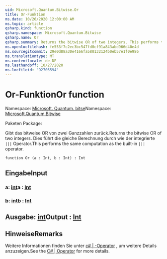 ```yaml
---
uid: Microsoft.Quantum.Bitwise.Or
title: Or-Funktion
ms.date: 10/26/2020 12:00:00 AM
ms.topic: article
qsharp.kind: function
qsharp.namespace: Microsoft.Quantum.Bitwise
qsharp.name: Or
qsharp.summary: Returns the bitwise OR of two integers. This performs the same computation as the built-in `|||` operator.
ms.openlocfilehash: fe553f7c2ec3bc547fd0cf91a843abd966d40e4d
ms.sourcegitcommit: 29e0d88a30e4166fa580132124b0eb57e1f0e986
ms.translationtype: MT
ms.contentlocale: de-DE
ms.lasthandoff: 10/27/2020
ms.locfileid: "92705594"
---
```

# <a name="or-function"></a><span data-ttu-id="fe06f-102">Or-Funktion</span><span class="sxs-lookup"><span data-stu-id="fe06f-102">Or function</span></span>

<span data-ttu-id="fe06f-103">Namespace: [Microsoft. Quantum. bitse](xref:Microsoft.Quantum.Bitwise)</span><span class="sxs-lookup"><span data-stu-id="fe06f-103">Namespace: [Microsoft.Quantum.Bitwise](xref:Microsoft.Quantum.Bitwise)</span></span>

<span data-ttu-id="fe06f-104">Paketen [](https://nuget.org/packages/)</span><span class="sxs-lookup"><span data-stu-id="fe06f-104">Package: [](https://nuget.org/packages/)</span></span>


<span data-ttu-id="fe06f-105">Gibt das bitweise OR von zwei Ganzzahlen zurück.</span><span class="sxs-lookup"><span data-stu-id="fe06f-105">Returns the bitwise OR of two integers.</span></span>
<span data-ttu-id="fe06f-106">Dies führt die gleiche Berechnung durch wie der integrierte `|||` Operator.</span><span class="sxs-lookup"><span data-stu-id="fe06f-106">This performs the same computation as the built-in `|||` operator.</span></span>

```qsharp
function Or (a : Int, b : Int) : Int
```


## <a name="input"></a><span data-ttu-id="fe06f-107">Eingabe</span><span class="sxs-lookup"><span data-stu-id="fe06f-107">Input</span></span>

### <a name="a--int"></a><span data-ttu-id="fe06f-108">a: [int](xref:microsoft.quantum.lang-ref.int)</span><span class="sxs-lookup"><span data-stu-id="fe06f-108">a : [Int](xref:microsoft.quantum.lang-ref.int)</span></span>




### <a name="b--int"></a><span data-ttu-id="fe06f-109">b: [int](xref:microsoft.quantum.lang-ref.int)</span><span class="sxs-lookup"><span data-stu-id="fe06f-109">b : [Int](xref:microsoft.quantum.lang-ref.int)</span></span>





## <a name="output--int"></a><span data-ttu-id="fe06f-110">Ausgabe: [int](xref:microsoft.quantum.lang-ref.int)</span><span class="sxs-lookup"><span data-stu-id="fe06f-110">Output : [Int](xref:microsoft.quantum.lang-ref.int)</span></span>



## <a name="remarks"></a><span data-ttu-id="fe06f-111">Hinweise</span><span class="sxs-lookup"><span data-stu-id="fe06f-111">Remarks</span></span>

<span data-ttu-id="fe06f-112">Weitere Informationen finden Sie unter [c# | -Operator](https://docs.microsoft.com/dotnet/csharp/language-reference/operators/or-operator) , um weitere Details anzuzeigen.</span><span class="sxs-lookup"><span data-stu-id="fe06f-112">See the [C# | Operator](https://docs.microsoft.com/dotnet/csharp/language-reference/operators/or-operator) for more details.</span></span>